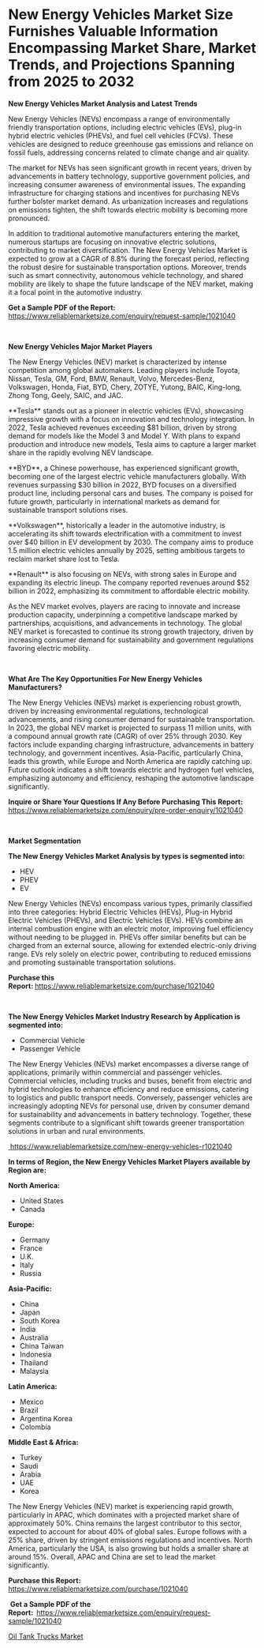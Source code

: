 <p><h1>New Energy Vehicles Market Size Furnishes Valuable Information Encompassing Market Share, Market Trends, and Projections Spanning from 2025 to 2032</h1></p><p><strong>New Energy Vehicles Market Analysis and Latest Trends</strong></p>
<p><p>New Energy Vehicles (NEVs) encompass a range of environmentally friendly transportation options, including electric vehicles (EVs), plug-in hybrid electric vehicles (PHEVs), and fuel cell vehicles (FCVs). These vehicles are designed to reduce greenhouse gas emissions and reliance on fossil fuels, addressing concerns related to climate change and air quality.</p><p>The market for NEVs has seen significant growth in recent years, driven by advancements in battery technology, supportive government policies, and increasing consumer awareness of environmental issues. The expanding infrastructure for charging stations and incentives for purchasing NEVs further bolster market demand. As urbanization increases and regulations on emissions tighten, the shift towards electric mobility is becoming more pronounced.</p><p>In addition to traditional automotive manufacturers entering the market, numerous startups are focusing on innovative electric solutions, contributing to market diversification. The New Energy Vehicles Market is expected to grow at a CAGR of 8.8% during the forecast period, reflecting the robust desire for sustainable transportation options. Moreover, trends such as smart connectivity, autonomous vehicle technology, and shared mobility are likely to shape the future landscape of the NEV market, making it a focal point in the automotive industry.</p></p>
<p><strong>Get a Sample PDF of the Report:&nbsp;</strong> <a href="https://www.reliablemarketsize.com/enquiry/request-sample/1021040?utm_campaign=2317&utm_medium=2&utm_source=Github&utm_content=ia&utm_term=30032025&utm_id=new-energy-vehicles">https://www.reliablemarketsize.com/enquiry/request-sample/1021040</a></p>
<p>&nbsp;</p>
<p><strong>New Energy Vehicles Major Market Players</strong></p>
<p><p>The New Energy Vehicles (NEV) market is characterized by intense competition among global automakers. Leading players include Toyota, Nissan, Tesla, GM, Ford, BMW, Renault, Volvo, Mercedes-Benz, Volkswagen, Honda, Fiat, BYD, Chery, ZOTYE, Yutong, BAIC, King-long, Zhong Tong, Geely, SAIC, and JAC.</p><p>**Tesla** stands out as a pioneer in electric vehicles (EVs), showcasing impressive growth with a focus on innovation and technology integration. In 2022, Tesla achieved revenues exceeding $81 billion, driven by strong demand for models like the Model 3 and Model Y. With plans to expand production and introduce new models, Tesla aims to capture a larger market share in the rapidly evolving NEV landscape.</p><p>**BYD**, a Chinese powerhouse, has experienced significant growth, becoming one of the largest electric vehicle manufacturers globally. With revenues surpassing $30 billion in 2022, BYD focuses on a diversified product line, including personal cars and buses. The company is poised for future growth, particularly in international markets as demand for sustainable transport solutions rises.</p><p>**Volkswagen**, historically a leader in the automotive industry, is accelerating its shift towards electrification with a commitment to invest over $40 billion in EV development by 2030. The company aims to produce 1.5 million electric vehicles annually by 2025, setting ambitious targets to reclaim market share lost to Tesla.</p><p>**Renault** is also focusing on NEVs, with strong sales in Europe and expanding its electric lineup. The company reported revenues around $52 billion in 2022, emphasizing its commitment to affordable electric mobility.</p><p>As the NEV market evolves, players are racing to innovate and increase production capacity, underpinning a competitive landscape marked by partnerships, acquisitions, and advancements in technology. The global NEV market is forecasted to continue its strong growth trajectory, driven by increasing consumer demand for sustainability and government regulations favoring electric mobility.</p></p>
<p>&nbsp;</p>
<p><strong>What Are The Key Opportunities For New Energy Vehicles Manufacturers?</strong></p>
<p><p>The New Energy Vehicles (NEVs) market is experiencing robust growth, driven by increasing environmental regulations, technological advancements, and rising consumer demand for sustainable transportation. In 2023, the global NEV market is projected to surpass 11 million units, with a compound annual growth rate (CAGR) of over 25% through 2030. Key factors include expanding charging infrastructure, advancements in battery technology, and government incentives. Asia-Pacific, particularly China, leads this growth, while Europe and North America are rapidly catching up. Future outlook indicates a shift towards electric and hydrogen fuel vehicles, emphasizing autonomy and efficiency, reshaping the automotive landscape significantly.</p></p>
<p><strong>Inquire or Share Your Questions If Any Before Purchasing This Report:</strong> <a href="https://www.reliablemarketsize.com/enquiry/pre-order-enquiry/1021040?utm_campaign=2317&utm_medium=2&utm_source=Github&utm_content=ia&utm_term=30032025&utm_id=new-energy-vehicles">https://www.reliablemarketsize.com/enquiry/pre-order-enquiry/1021040</a></p>
<p>&nbsp;</p>
<p><strong>Market Segmentation</strong></p>
<p><strong>The New Energy Vehicles Market Analysis by types is segmented into:</strong></p>
<p><ul><li>HEV</li><li>PHEV</li><li>EV</li></ul></p>
<p><p>New Energy Vehicles (NEVs) encompass various types, primarily classified into three categories: Hybrid Electric Vehicles (HEVs), Plug-in Hybrid Electric Vehicles (PHEVs), and Electric Vehicles (EVs). HEVs combine an internal combustion engine with an electric motor, improving fuel efficiency without needing to be plugged in. PHEVs offer similar benefits but can be charged from an external source, allowing for extended electric-only driving range. EVs rely solely on electric power, contributing to reduced emissions and promoting sustainable transportation solutions.</p></p>
<p><strong>Purchase this Report:&nbsp;</strong><a href="https://www.reliablemarketsize.com/purchase/1021040?utm_campaign=2317&utm_medium=2&utm_source=Github&utm_content=ia&utm_term=30032025&utm_id=new-energy-vehicles">https://www.reliablemarketsize.com/purchase/1021040</a></p>
<p>&nbsp;</p>
<p><strong>The New Energy Vehicles Market Industry Research by Application is segmented into:</strong></p>
<p><ul><li>Commercial Vehicle</li><li>Passenger Vehicle</li></ul></p>
<p><p>The New Energy Vehicles (NEVs) market encompasses a diverse range of applications, primarily within commercial and passenger vehicles. Commercial vehicles, including trucks and buses, benefit from electric and hybrid technologies to enhance efficiency and reduce emissions, catering to logistics and public transport needs. Conversely, passenger vehicles are increasingly adopting NEVs for personal use, driven by consumer demand for sustainability and advancements in battery technology. Together, these segments contribute to a significant shift towards greener transportation solutions in urban and rural environments.</p></p>
<p><a href="https://www.reliablemarketsize.com/new-energy-vehicles-r1021040?utm_campaign=2317&utm_medium=2&utm_source=Github&utm_content=ia&utm_term=30032025&utm_id=new-energy-vehicles">&nbsp;https://www.reliablemarketsize.com/new-energy-vehicles-r1021040</a></p>
<p><strong>In terms of Region, the New Energy Vehicles Market Players available by Region are:</strong></p>
<p>
    <p> <strong> North America: </strong>
        <ul>
            <li>United States</li>
            <li>Canada</li>
        </ul>
        </p> 
    <p> <strong> Europe: </strong>
        <ul>
            <li>Germany</li>
            <li>France</li>
            <li>U.K.</li>
            <li>Italy</li>
            <li>Russia</li>
        </ul>
        </p> 
    <p> <strong> Asia-Pacific: </strong>
        <ul>
            <li>China</li>
            <li>Japan</li>
            <li>South Korea</li>
            <li>India</li>
            <li>Australia</li>
            <li>China Taiwan</li>
            <li>Indonesia</li>
            <li>Thailand</li>
            <li>Malaysia</li>
        </ul>
        </p> 
    <p> <strong> Latin America: </strong>
        <ul>
            <li>Mexico</li>
            <li>Brazil</li>
            <li>Argentina Korea</li>
            <li>Colombia</li>
        </ul>
        </p> 
    <p> <strong> Middle East & Africa: </strong>
        <ul>
            <li>Turkey</li>
            <li>Saudi</li>
            <li>Arabia</li>
            <li>UAE</li>
            <li>Korea</li>
        </ul>
    </p>
    </p>
<p><p>The New Energy Vehicles (NEV) market is experiencing rapid growth, particularly in APAC, which dominates with a projected market share of approximately 50%. China remains the largest contributor to this sector, expected to account for about 40% of global sales. Europe follows with a 25% share, driven by stringent emissions regulations and incentives. North America, particularly the USA, is also growing but holds a smaller share at around 15%. Overall, APAC and China are set to lead the market significantly.</p></p>
<p><strong>Purchase this Report: </strong><a href="https://www.reliablemarketsize.com/purchase/1021040?utm_campaign=2317&utm_medium=2&utm_source=Github&utm_content=ia&utm_term=30032025&utm_id=new-energy-vehicles">https://www.reliablemarketsize.com/purchase/1021040</a></p>
<p>&nbsp;<strong>Get a Sample PDF of the Report:&nbsp;&nbsp;</strong><a href="https://www.reliablemarketsize.com/enquiry/request-sample/1021040?utm_campaign=2317&utm_medium=2&utm_source=Github&utm_content=ia&utm_term=30032025&utm_id=new-energy-vehicles">https://www.reliablemarketsize.com/enquiry/request-sample/1021040</a></p>
<p><strong></strong></p>
<p><p><a href="https://github.com/rodinayygacklezi/Market-Research-Report-List-1/blob/main/oil-tank-trucks-market.md?utm_campaign=2317&utm_medium=2&utm_source=Github&utm_content=ia&utm_term=30032025&utm_id=new-energy-vehicles">Oil Tank Trucks Market</a></p></p>